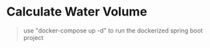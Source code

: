 
# Calculate Water Volume

> use "docker-compose up -d" to run the dockerized spring boot project 

